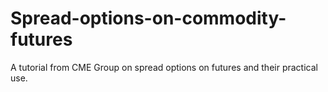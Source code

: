 # Spread-options-on-commodity-futures
A tutorial from CME Group on spread options on futures and their practical use.
